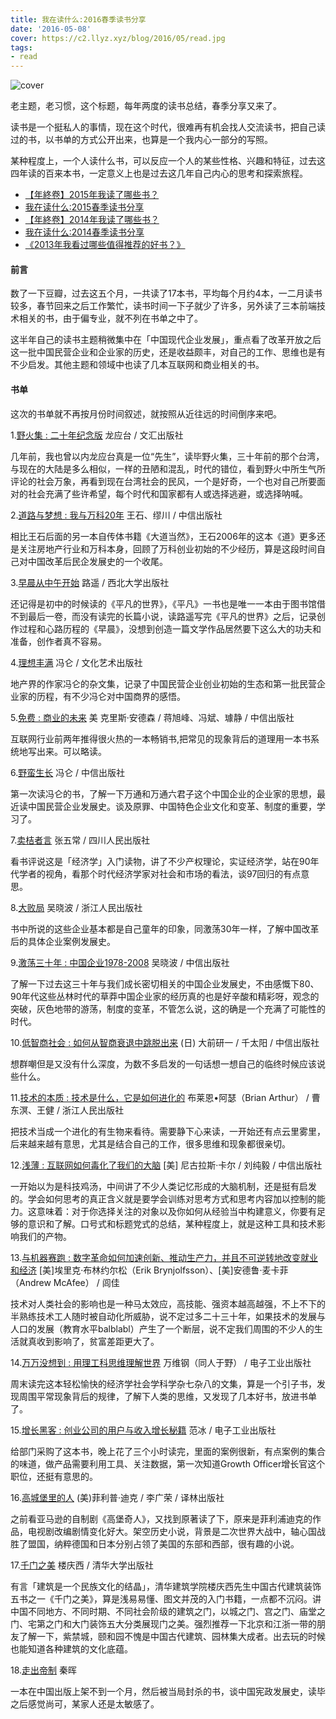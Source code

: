 ```yaml
---
title: 我在读什么:2016春季读书分享
date: '2016-05-08'
cover: https://c2.llyz.xyz/blog/2016/05/read.jpg
tags:
- read
---
```


![cover](https://c2.llyz.xyz/blog/2016/05/read.jpg)

老主题，老习惯，这个标题，每年两度的读书总结，春季分享又来了。

读书是一个挺私人的事情，现在这个时代，很难再有机会找人交流读书，把自己读过的书，以书单的方式公开出来，也算是一个我内心一部分的写照。

某种程度上，一个人读什么书，可以反应一个人的某些性格、兴趣和特征，过去这四年读的百来本书，一定意义上也是过去这几年自己内心的思考和探索旅程。

- [【年終卷】2015年我读了哪些书？](https://luolei.org/what-i-read-in-2015/)
- [我在读什么:2015春季读书分享](https://luolei.org/what-i-read-in-2015-spring/)
- [【年終卷】2014年我读了哪些书？](https://luolei.org/what-i-read-in-2014/)
- [我在读什么:2014春季读书分享](https://luolei.org/what-i-read-in-2014-spring/)
- [《2013年我看过哪些值得推荐的好书？》](https://luolei.org/books-i-read-in-2013/)

#### 前言

数了一下豆瓣，过去这五个月，一共读了17本书，平均每个月约4本，一二月读书较多，春节回来之后工作繁忙，读书时间一下子就少了许多，另外读了三本前端技术相关的书，由于偏专业，就不列在书单之中了。

这半年自己的读书主题稍微集中在「中国现代企业发展」，重点看了改革开放之后这一批中国民营企业和企业家的历史，还是收益颇丰，对自己的工作、思维也是有不少启发。其他主题和领域中也读了几本互联网和商业相关的书。

#### 书单

这次的书单就不再按月份时间叙述，就按照从近往远的时间倒序来吧。

1.[野火集 : 二十年纪念版](https://book.douban.com/subject/1426971/) 龙应台 / 文汇出版社

几年前，我也曾以内龙应台真是一位“先生”，读毕野火集，三十年前的那个台湾，与现在的大陆是多么相似，一样的丑陋和混乱，时代的错位，看到野火中所生气所评论的社会万象，再看到现在台湾社会的民风，一个是好奇，一个也对自己所要面对的社会充满了些许希望，每个时代和国家都有人或选择逃避，或选择呐喊。

2.[道路与梦想 : 我与万科20年](https://book.douban.com/subject/1464442/) 王石、缪川 / 中信出版社

相比王石后面的另一本自传体书籍《大道当然》，王石2006年的这本《道》更多还是关注房地产行业和万科本身，回顾了万科创业初始的不少经历，算是这段时间自己对中国改革后民企发展史的一个收尾。

3.[早晨从中午开始](https://book.douban.com/subject/1793990/) 路遥 / 西北大学出版社

还记得是初中的时候读的《平凡的世界》，《平凡》一书也是唯一一本由于图书馆借不到最后一卷，而没有读完的长篇小说，读路遥写完《平凡的世界》之后，记录创作过程和心路历程的《早晨》，没想到创造一篇文学作品居然要下这么大的功夫和准备，创作者真不容易。

4.[理想丰满](https://book.douban.com/subject/6969827/) 冯仑 / 文化艺术出版社

地产界的作家冯仑的杂文集，记录了中国民营企业创业初始的生态和第一批民营企业家的历程，有不少冯仑对中国商界的感悟。

5.[免费 : 商业的未来](https://book.douban.com/subject/3932520/) 美 克里斯·安德森 / 蒋旭峰、冯斌、璩静 / 中信出版社

互联网行业前两年推得很火热的一本畅销书,把常见的现象背后的道理用一本书系统地写出来。可以略读。

6.[野蛮生长](https://book.douban.com/subject/2348372/) 冯仑 / 中信出版社

第一次读冯仑的书，了解一下万通和万通六君子这个中国企业的企业家的思想，最近读中国民营企业发展史。谈及原罪、中国特色企业文化和变革、制度的重要，学习了。

7.[卖桔者言](https://book.douban.com/subject/1438948/) 张五常 / 四川人民出版社

看书评说这是「经济学」入门读物，讲了不少产权理论，实证经济学，站在90年代学者的视角，看那个时代经济学家对社会和市场的看法，谈97回归的有点意思。

8.[大败局](https://book.douban.com/subject/1072438/) 吴晓波 / 浙江人民出版社

书中所说的这些企业基本都是自己童年的印象，同激荡30年一样，了解中国改革后的具体企业案例发展史。

9.[激荡三十年 : 中国企业1978-2008](https://book.douban.com/subject/3151575/) 吴晓波 / 中信出版社

了解一下过去这三十年与我们成长密切相关的中国企业发展史，不由感慨下80、90年代这些丛林时代的草莽中国企业家的经历真的也是好辛酸和精彩呀，观念的突破，灰色地带的游荡，制度的变革，不管怎么说，这的确是一个充满了可能性的时代。

10.[低智商社会 : 如何从智商衰退中跳脱出来](https://book.douban.com/subject/4292120/) (日) 大前研一 / 千太阳 / 中信出版社

想群嘲但是又没有什么深度，为数不多启发的一句话想一想自己的临终时候应该说些什么。

11.[技术的本质 : 技术是什么，它是如何进化的](https://book.douban.com/subject/25846075/) 布莱恩•阿瑟（Brian Arthur） / 曹东溟、王健 / 浙江人民出版社

把技术当成一个进化的有生物来看待。需要静下心来读，一开始还有点云里雾里，后来越来越有意思，尤其是结合自己的工作，很多思维和现象都很亲切。

12.[浅薄 : 互联网如何毒化了我们的大脑](https://book.douban.com/subject/5379664/) \[美\] 尼古拉斯·卡尔 / 刘纯毅 / 中信出版社

一开始以为是科技鸡汤，中间讲了不少人类记忆形成的大脑机制，还是挺有启发的。学会如何思考的真正含义就是要学会训练对思考方式和思考内容加以控制的能力。这意味着：对于你选择关注的对象以及你如何从经验当中构建意义，你要有足够的意识和了解。口号式和标题党式的总结，某种程度上，就是这种工具和技术影响我们的产物。

13.[与机器赛跑 : 数字革命如何加速创新、推动生产力，并且不可逆转地改变就业和经济](https://book.douban.com/subject/21326266/) \[美\]埃里克·布林约尔松（Erik Brynjolfsson）、\[美\]安德鲁·麦卡菲（Andrew McAfee） / 闾佳

技术对人类社会的影响也是一种马太效应，高技能、强资本越高越强，不上不下的半熟练技术工人随时被自动化所威胁，说不定过多二十三十年，如果技术的发展与人口的发展（教育水平balblabl）产生了一个断层，说不定我们周围的不少人的生活就真收到影响了，贫富差距更大了。

14.[万万没想到 : 用理工科思维理解世界](https://book.douban.com/subject/25986341/) 万维钢（同人于野） / 电子工业出版社

周末读完这本轻松愉快的经济学社会学科学杂七杂八的文集，算是一个引子书，发现周围平常现象背后的规律，了解下人类的思维，又发现了几本好书，放进书单了。

15.[增长黑客 : 创业公司的用户与收入增长秘籍](https://book.douban.com/subject/26541801/) 范冰 / 电子工业出版社

给部门采购了这本书，晚上花了三个小时读完，里面的案例很新，有点案例的集合的味道，做产品需要利用工具、关注数据，第一次知道Growth Officer增长官这个职位，还挺有意思的。

16.[高城堡里的人](https://book.douban.com/subject/22606919/) (美)菲利普·迪克 / 李广荣 / 译林出版社

之前看亚马逊的自制剧《高堡奇人》，又找到原著读了下，原来是菲利浦迪克的作品，电视剧改编剧情变化好大。架空历史小说，背景是二次世界大战中，轴心国战胜了盟国，纳粹德国和日本分别占领了美国的东部和西部，很有趣的小说。

17.[千门之美](https://book.douban.com/subject/6530843/) 楼庆西 / 清华大学出版社

有言「建筑是一个民族文化的结晶」，清华建筑学院楼庆西先生中国古代建筑装饰五书之一《千门之美》，算是浅易易懂、图文并茂的入门书籍，一点都不沉闷。讲中国不同地方、不同时期、不同社会阶级的建筑之门，以城之门、宫之门、庙堂之门、宅第之门和大门装饰五大分类展现门之美。强烈推荐一下北京和江浙一带的朋友了解一下，紫禁城，颐和园不愧是中国古代建筑、园林集大成者。出去玩的时候也能知道各种建筑的文化底蕴。

18.[走出帝制](https://zh.wikipedia.org/zh/%E7%A7%A6%E6%99%96) 秦晖

一本在中国出版上架不到一个月，然后被当局封杀的书，谈中国宪政发展史，读毕之后感觉尚可，某家人还是太敏感了。
